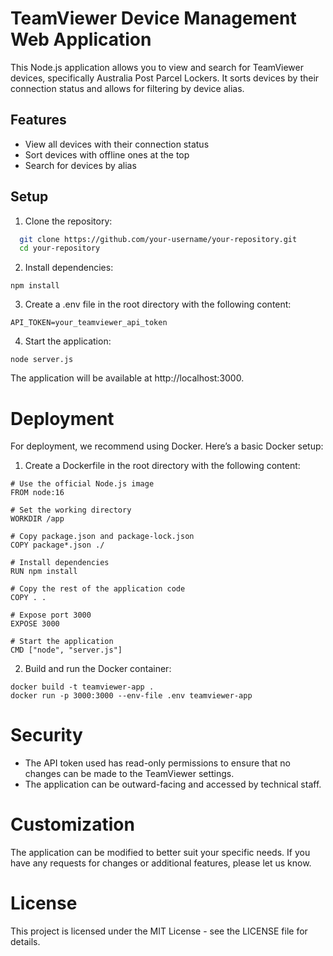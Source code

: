 # TeamViewer Device Management Web Application

This Node.js application allows you to view and search for TeamViewer devices, specifically Australia Post Parcel Lockers. It sorts devices by their connection status and allows for filtering by device alias.

## Features

- View all devices with their connection status
- Sort devices with offline ones at the top
- Search for devices by alias

## Setup


1. Clone the repository:

 ```bash
   git clone https://github.com/your-username/your-repository.git
   cd your-repository
   ```
   
2. Install dependencies:

```
npm install
```

3. Create a .env file in the root directory with the following content:

```
API_TOKEN=your_teamviewer_api_token
```

4. Start the application:

```
node server.js
```
The application will be available at http://localhost:3000.

# Deployment
For deployment, we recommend using Docker. Here’s a basic Docker setup:

1. Create a Dockerfile in the root directory with the following content:
```
# Use the official Node.js image
FROM node:16

# Set the working directory
WORKDIR /app

# Copy package.json and package-lock.json
COPY package*.json ./

# Install dependencies
RUN npm install

# Copy the rest of the application code
COPY . .

# Expose port 3000
EXPOSE 3000

# Start the application
CMD ["node", "server.js"]

```
2. Build and run the Docker container:

```
docker build -t teamviewer-app .
docker run -p 3000:3000 --env-file .env teamviewer-app
```

# Security
- The API token used has read-only permissions to ensure that no changes can be made to the TeamViewer settings.
- The application can be outward-facing and accessed by technical staff.

# Customization
The application can be modified to better suit your specific needs. If you have any requests for changes or additional features, please let us know.

# License
This project is licensed under the MIT License - see the LICENSE file for details.